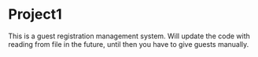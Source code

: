 # Project1

This is a guest registration management system.
Will update the code with reading from file in the future, until then you have to give guests manually.
